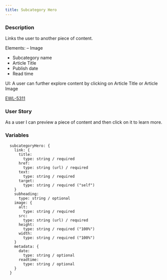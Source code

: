 ```yaml
---
title: Subcategory Hero
---
```


### Description
Links the user to another piece of content.

Elements:
– Image
- Subcategory name
- Article Title
- Publish date
- Read time

UI: A user can further explore content by clicking on Article Title or Article Image

[EWL-5311](https://issues.ama-assn.org/browse/EWL-5311)

### User Story
As a user I can preview a piece of content and then click on it to learn more.


### Variables
~~~~
  subcategoryHero: {
    link: {
      title: 
        type: string / required
      href: 
        type: string (url) / required 
      text: 
        type: string / required      
      target: 
        type: string / required ("self")
    }
    subheading: 
      type: string / optional    
    image: {
      alt: 
        type: string / required
      src: 
        type: string (url) / required 
      height: 
        type: string / required ("100%")
      width: 
        type: string / required ("100%")    
    }
    metadata: {
      date: 
        type: string / optional    
      readtime: 
        type: string / optional    
    }
  }
~~~~

